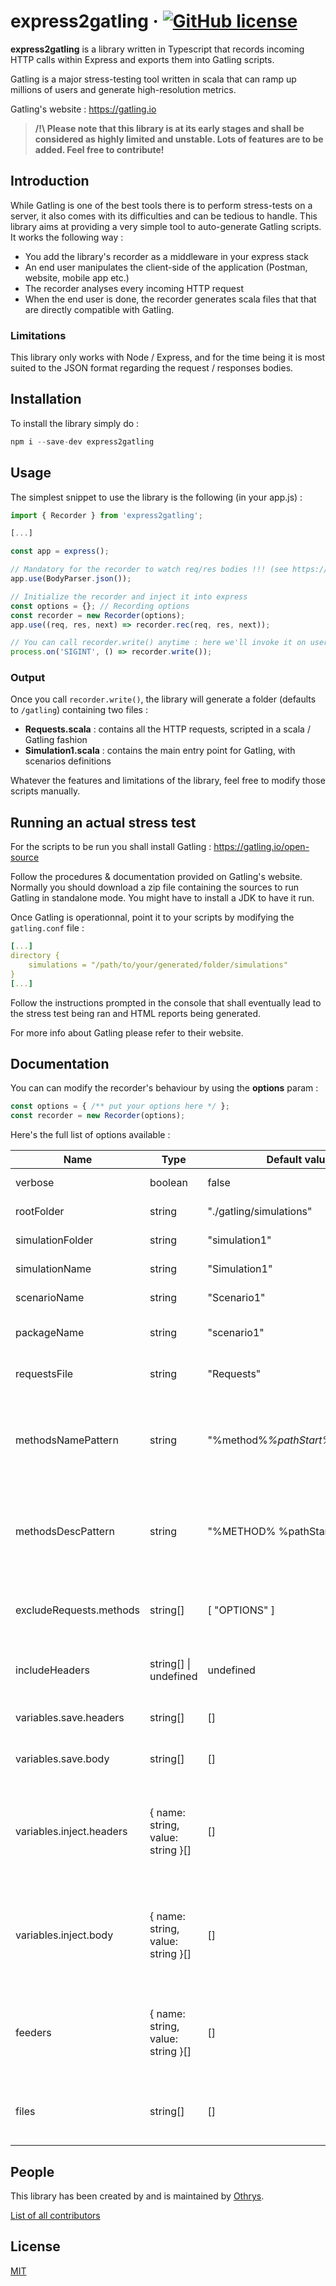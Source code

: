 # express2gatling &middot; [![GitHub license](https://img.shields.io/badge/license-MIT-blue.svg)](https://github.com/OthrysDev/express2gatling/blob/master/LICENSE)

**express2gatling** is a library written in Typescript that records incoming HTTP calls within Express and exports them into Gatling scripts.

Gatling is a major stress-testing tool written in scala that can ramp up millions of users and generate high-resolution metrics.

Gatling's website : https://gatling.io

> **/!\ Please note that this library is at its early stages and shall be considered as highly limited and unstable. Lots of features are to be added. Feel free to contribute!**

## Introduction

While Gatling is one of the best tools there is to perform stress-tests on a server, it also comes with its difficulties and can be tedious to handle. This library aims at providing a very simple tool to auto-generate Gatling scripts. It works the following way : 
- You add the library's recorder as a middleware in your express stack
- An end user manipulates the client-side of the application (Postman, website, mobile app etc.)
- The recorder analyses every incoming HTTP request
- When the end user is done, the recorder generates scala files that that are directly compatible with Gatling.

### Limitations

This library only works with Node / Express, and for the time being it is most suited to the JSON format regarding the request / responses bodies.

## Installation

To install the library simply do : 

```javascript
npm i --save-dev express2gatling
```

## Usage 

The simplest snippet to use the library is the following (in your app.js) : 

```javascript
import { Recorder } from 'express2gatling';

[...]

const app = express();

// Mandatory for the recorder to watch req/res bodies !!! (see https://github.com/expressjs/body-parser)
app.use(BodyParser.json());

// Initialize the recorder and inject it into express
const options = {}; // Recording options
const recorder = new Recorder(options);
app.use((req, res, next) => recorder.rec(req, res, next));

// You can call recorder.write() anytime : here we'll invoke it on user manual shutdown
process.on('SIGINT', () => recorder.write());
```

### Output

Once you call `recorder.write()`, the library will generate a folder (defaults to `/gatling`) containing two files : 
- **Requests.scala** : contains all the HTTP requests, scripted in a scala / Gatling fashion
- **Simulation1.scala** : contains the main entry point for Gatling, with scenarios definitions

Whatever the features and limitations of the library, feel free to modify those scripts manually.

## Running an actual stress test

For the scripts to be run you shall install Gatling : https://gatling.io/open-source

Follow the procedures & documentation provided on Gatling's website. Normally you should download a zip file containing the sources to run Gatling in standalone mode. You might have to install a JDK to have it run.

Once Gatling is operationnal, point it to your scripts by modifying the `gatling.conf` file : 
```yaml
[...]
directory {
    simulations = "/path/to/your/generated/folder/simulations"
}
[...]
```

Follow the instructions prompted in the console that shall eventually lead to the stress test being ran and HTML reports being generated.

For more info about Gatling please refer to their website.

## Documentation

You can can modify the recorder's behaviour by using the **options** param : 

```javascript
const options = { /** put your options here */ };
const recorder = new Recorder(options);
```

Here's the full list of options available : 

| Name | Type | Default value | Description |
| ---- | ---- | ------------- | ----------- |
| verbose | boolean | false | Wether or not to create verbose Gatling scripts, that will output reponse bodies etc. |
| rootFolder | string | "./gatling/simulations" | The folder in which the scripts will be outputted to |
| simulationFolder | string | "simulation1" | The folder within the rootFolder in which your simulation which be outputted to |
| simulationName | string | "Simulation1" | The name of your simulation (will be the name of the main scala file) |
| scenarioName | string | "Scenario1" | The name of your scenario. Please follow scala conventions for classes naming |
| packageName | string | "scenario1" | The name of your package. Please follow scala conventions for package naming conventions |
| requestsFile | string | "Requests" | The name of the scala file containing all the requests. Please follow scala conventions for package naming conventions |
| methodsNamePattern | string | "%method%_%pathStart%_%iterator%" | The name of the scripts methods. You can use any combination of hardcoded values and the following dynamic values : %method% (ex: "get"), %METHOD% (ex: "GET"), %pathStart% (ex: "foo"), %PATHSTART% (ex: "FOO"), %iterator% (ex: 0) |
| methodsDescPattern | string | "%METHOD% %pathStart%" | The description of the scripts methods. You can use any combination of hardcoded values and the following dynamic values : %method% (ex: "get"), %METHOD% (ex: "GET"), %pathStart% (ex: "foo"), %PATHSTART% (ex: "FOO"), %iterator% (ex: 0) |
| excludeRequests.methods | string[] | [ "OPTIONS" ] | HTTP requests you want to exclude by method. Methods should be one or many of the following : "POST", "GET", "PUT", "DELETE", "OPTIONS", "HEAD", "TRACE", "CONNECT", "PATCH" |
| includeHeaders | string[] \| undefined | undefined | Headers that shall be kept in the scripted HTTP requests. If you specify one or more headers, only those will be kept and the others will be discarded in the final script |
| variables.save.headers | string[] | [] | Values sent back by the server in the headers that you might want to catch & save for later. Simply specify the header's name |
| variables.save.body | string[] | [] | Values sent back by the server in the body that you might want to catch & save for later. Simply specify the variable's name |
| variables.inject.headers | { name: string, value: string }[] | [] | Values you want to inject in the headers. Can be a combination of hardcoded values and stored variables, for instance : { name: "foo", value: "foo %bar%" } (given that %bar% is a variable you have previously saved via variables.save. If %bar% has not be captured yet the injection won't work and will default to the initial value) |
| variables.inject.body | { name: string, value: string }[] | [] | Values you want to inject in the body. Can be a combination of hardcoded values and stored variables, for instance : { name: "foo", value: "foo %bar%" } (given that %bar% is a variable you have previously saved via variables.save. If %bar% has not be captured yet the injection won't work and will default to the initial value) |
| feeders | { name: string, value: string }[] | [] | Enables you to inject data tied to a (stress test) user session. For example, { name: "email", value: "user.%RANDOM_ALPHANUM%@mail.com" } will generate a randomized email for each of your fake users and will be injected in the 'email' variables in the body |
| files | string[] | [] | Whenever the recorder catches a multipart formData, it will analyse the extension and swap it for a similarly-typed file in this list. Must contain a list of absolute paths of files (with extensions bound to be used) |

## People

This library has been created by and is maintained by [Othrys](https://othrys.dev).

[List of all contributors](https://github.com/OthrysDev/express2gatling/graphs/contributors)

## License

[MIT](LICENSE)




